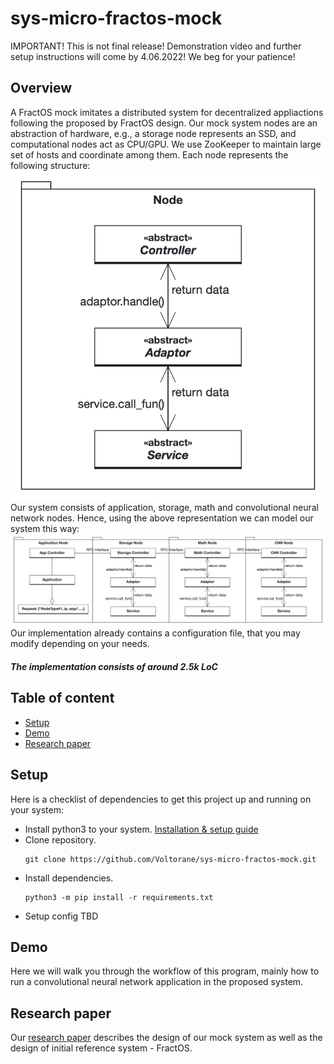 # sys-micro-fractos-mock

IMPORTANT! This is not final release! Demonstration video and further setup instructions will come by 4.06.2022!
We beg for your patience!

## Overview
A FractOS mock imitates a distributed system for decentralized appliactions following the proposed by FractOS design. 
Our mock system nodes are an abstraction of hardware, e.g., a storage node represents an SSD, and computational nodes act as CPU/GPU.
We use ZooKeeper to maintain large set of hosts and coordinate among them.
Each node represents the following structure:
![node model][node_model] \
Our system consists of application, storage, math and convolutional neural network nodes. Hence, using the above representation we can model our system this way: \
![system model][sys_model] \
Our implementation already contains a configuration file, that you may modify depending on your needs.

##### The implementation consists of around 2.5k LoC

## Table of content
- [Setup](#-setup)
- [Demo](#-demo)
- [Research paper](#-research-paper)
## Setup
Here is a checklist of dependencies to get this project up and running on your system:
* Install python3 to your system.
[Installation & setup guide](https://realpython.com/installing-python/)
* Clone repository.
  ```
  git clone https://github.com/Voltorane/sys-micro-fractos-mock.git
  ```
* Install dependencies.
  ```
  python3 -m pip install -r requirements.txt
  ```
* Setup config
TBD

## Demo
Here we will walk you through the workflow of this program, mainly how to run a convolutional neural network application in the proposed system.
## Research paper
Our [research paper] describes the design of our mock system as well as the design of initial reference system - FractOS.

[node_model]: resources/node_model.png
[sys_model]: resources/sys_model.png
[research paper]: resources/report.pdf
